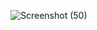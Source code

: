 


![Screenshot (50)](https://user-images.githubusercontent.com/105695567/176574243-20885239-6adc-4328-81b8-2180103fa526.png)
